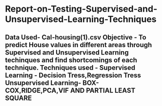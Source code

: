 # Report-on-Testing-Supervised-and-Unsupervised-Learning-Techniques
<h2>Data Used- Cal-housing(1).csv
Objective - To predict House values in different areas through Supervised and Unsupervised Learning techinques and find shortcomings of each                     technique.
Techniques used - Supervised Learning - Decision Tress,Regression Tress
                  Unsupervised Learning- BOX-COX,RIDGE,PCA,VIF AND PARTIAL LEAST SQUARE</h2>
